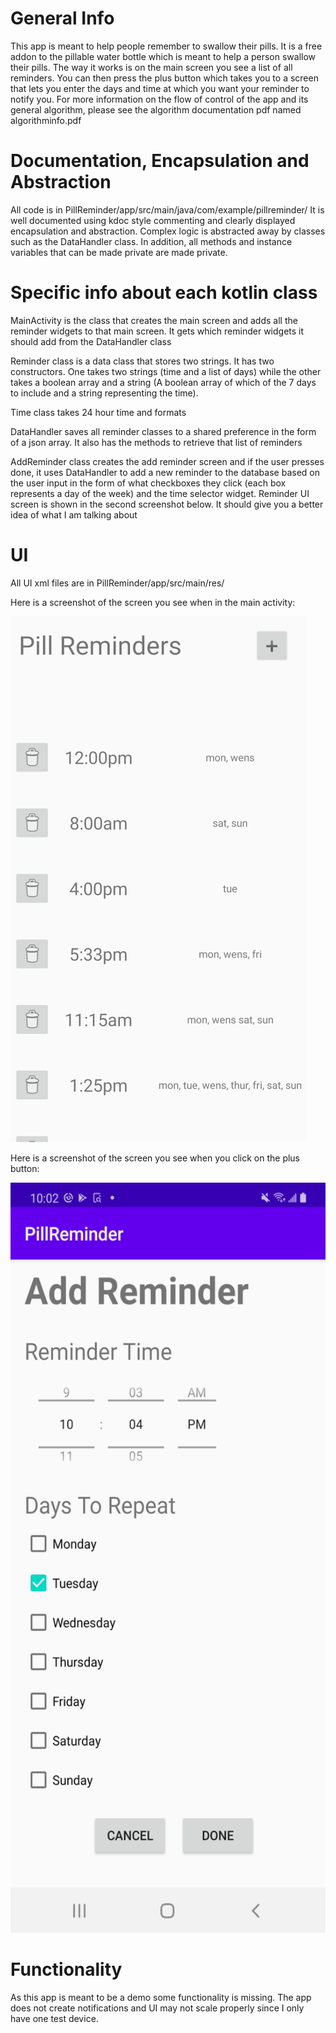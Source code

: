 # General Info
This app is meant to help people remember to swallow their pills. It is a free addon to the pillable water bottle which is meant to help a person swallow their pills. The way it works is on the main screen you see a list of all reminders. You can then press the plus button which takes you to a screen that lets you enter the days and time at which you want your reminder to notify you. For more information on the flow of control of the app and its general algorithm, please see the algorithm documentation pdf named algorithminfo.pdf


# Documentation, Encapsulation and Abstraction

All code is in PillReminder/app/src/main/java/com/example/pillreminder/
It is well documented using kdoc style commenting and clearly displayed encapsulation and abstraction. 
Complex logic is abstracted away by classes such as the DataHandler class. 
In addition, all methods and instance variables that can be made private are made private.

# Specific info about each kotlin class

MainActivity is the class that creates the main screen and adds all the reminder widgets to that main screen. It gets which reminder widgets it should add from the DataHandler class

Reminder class is a data class that stores two strings. It has two constructors. One takes two strings (time and a list of days) while the other takes a boolean array and a string (A boolean array of which of the 7 days to include and a string representing the time).

Time class takes 24 hour time and formats

DataHandler saves all reminder classes to a shared preference in the form of a json array. It also has the methods to retrieve that list of reminders

AddReminder class creates the add reminder screen and if the user presses done, it uses DataHandler to add a new reminder to the database based on the user input in the form of what checkboxes they click (each box represents a day of the week) and the time selector widget. Reminder UI screen is shown in the second screenshot below. It should give you a better idea of what I am talking about

# UI 
All UI xml files are in PillReminder/app/src/main/res/

Here is a screenshot of the screen you see when in the main activity:










<img
src="addReminderScreen.png"
raw=true
alt="Subject Pronouns"
style="margin-right: 10px;"
/>

Here is a screenshot of the screen you see when you click on the plus button:






<img
src="MainActivity.jpg"
raw=true
width = 540
height = 1200
alt="Subject Pronouns"
style="margin-right: 10px;"
/>



# Functionality
As this app is meant to be a demo some functionality is missing. The app does not create notifications and UI may not scale properly since I only 
have one test device. 





